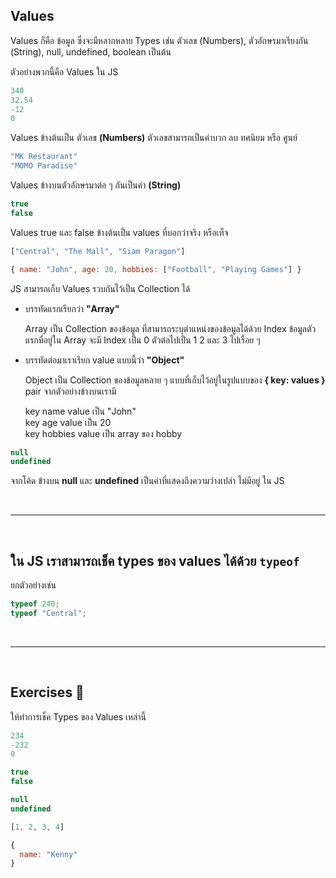## Values

Values ก็คือ ข้อมูล ซึ่งจะมีหลากหลาย Types เช่น ตัวเลข (Numbers), ตัวอักษรมาเรียงกัน (String), null, undefined, boolean เป็นต้น

ตัวอย่างพวกนี้คือ Values ใน JS

```javascript
340
32.54
-12
0
```

Values ข้างต้นเป็น ตัวเลข **(Numbers)** ตัวเลขสามารถเป็นค่าบวก ลบ ทศนิยม หรือ ศูนย์

```javascript
"MK Restaurant"
"MOMO Paradise"

```

Values ข้างบนตัวอักษรมาต่อ ๆ กันเป็นคำ **(String)**

```javascript
true
false
```

Values true และ false ข้างต้นเป็น values ที่บอกว่าจริง หรือเท็จ

```javascript
["Central", "The Mall", "Siam Paragon"]

{ name: "John", age: 20, hobbies: ["Football", "Playing Games"] }
```

JS สามารถเก็บ Values รวบกันไว้เป็น Collection ได้

- บรรทัดแรกเรียกว่า **"Array"**

  Array เป็น Collection ของข้อมูล ที่สามารถระบุตำแหน่งของข้อมูลได้ด้วย Index ข้อมูลตัวแรกที่อยู่ใน Array จะมี Index เป็น 0 ตัวต่อไปเป็น 1 2 และ 3 ไปเรื่อย ๆ

- บรรทัดต่อมาเราเรียก value แบบนี้ว่า **"Object"**

  Object เป็น Collection ของข้อมูลหลาย ๆ แบบที่เก็บไว้อยู่ในรูปแบบของ **{ key: values }** pair จากตัวอย่างข้างบนเรามี

  key name value เป็น "John"<br>
  key age value เป็น 20<br>
  key hobbies value เป็น array ของ hobby

```javascript
null
undefined
```

จากโค้ด ข้างบน **null** และ **undefined** เป็นค่าที่แสดงถึงความว่างเปล่า ไม่มีอยู่ ใน JS

<br><hr><br>

## ใน JS เราสามารถเช็ค types ของ values ได้ด้วย `typeof`

ยกตัวอย่างเช่น

```javascript
typeof 240;
typeof "Central";
```

<br><hr><br>

## Exercises 🏅

ให้ทำการเช็ค Types ของ Values เหล่านี้

```javascript
234
-232
0

true
false

null
undefined

[1, 2, 3, 4]

{
  name: "Kenny"
}
```
